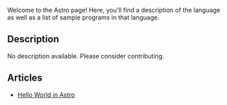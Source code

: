 Welcome to the Astro page! Here, you'll find a description of the language as well as a list of sample programs in that language.

## Description

No description available. Please consider contributing.

## Articles

- [Hello World in Astro](https://sampleprograms.io/projects/hello-world/astro)